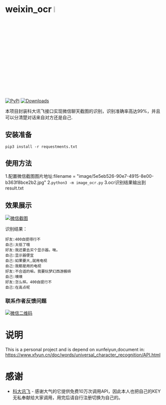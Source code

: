 # weixin_ocr <img src="https://github.com/acheong08/ChatGPT/blob/main/logo.png?raw=true" width="7%"></img>

[![PyPi](https://img.shields.io/pypi/v/revChatGPT.svg)](https://pypi.python.org/pypi/revChatGPT)
[![Downloads](https://static.pepy.tech/badge/revchatgpt)](https://pypi.python.org/pypi/revChatGPT)

本项目封装科大讯飞接口实现微信聊天截图的识别，识别准确率高达99%，并且可以分清楚对话来自对方还是自己.


## 安装准备
`pip3 install -r requestments.txt`


## 使用方法
1.配置微信截图图片地址:filename = "image/5e5eb526-90e7-4915-8e00-b363f8bce2b2.jpg"
2.`python3 -m image_ocr.py`
3.ocr识别结果输出到result.txt

## 效果展示
[![微信截图](https://i.postimg.cc/gjjyvmxm/5e5eb526-90e7-4915-8e00-b363f8bce2b2.jpg)](https://postimg.cc/LgdZSdkb)

识别结果：
```
好友:400自提得行不
自己:太低了哦
好友:我还要去买个显示器。唉。
自己:显示器便宜
自己:如果要大,就用电视
自己:我都是用的电视
好友:不合适的嘛。我要玩梦幻西游搬砖
自己:噢噢
好友:怎么样。400自提行不
自己:在高点呢
```

### 联系作者反馈问题
[![微信二维码](https://i.postimg.cc/3J0TrGtJ/4aaa650a-febf-4d70-9059-b836b4478cf6.jpg)](https://postimg.cc/Mvw4dnkh)

# 说明

This is a personal project and is depend on xunfeiyun,document in: https://www.xfyun.cn/doc/words/universal_character_recognition/API.html

# 感谢

- [科大讯飞](https://www.xfyun.cn/) - 感谢大气的它提供免费10万次调用API，因此本人也把自己的KEY无私奉献给大家调用，用完后请自行注册切换为自己的。

